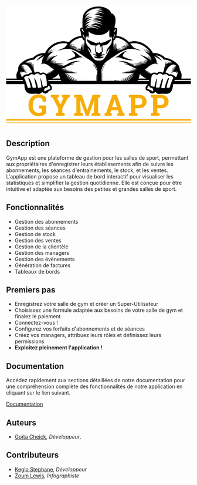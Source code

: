
![GymApp Logo](images/logo_md.png "GymApp Logo")

## Description

GymApp est une plateforme de gestion pour les salles de sport, permettant aux propriétaires d'enregistrer leurs établissements afin de suivre les abonnements, les séances d'entrainements, le stock, et les ventes. L'application propose un tableau de bord interactif pour visualiser les statistiques et simplifier la gestion quotidienne. Elle est conçue pour être intuitive et adaptée aux besoins des petites et grandes salles de sport.


## Fonctionnalités

- Gestion des abonnements
- Gestion des séances
- Gestion de stock
- Gestion des ventes
- Gestion de la clientèle
- Gestion des managers
- Gestion des évènements
- Génération de factures
- Tableaux de bords

## Premiers pas
- Enregistrez votre salle de gym et créer un Super-Utilisateur
- Choisissez une formule adaptée aux besoins de votre salle de gym et finalez le paiement
- Connectez-vous ! 
- Configurez vos forfaits d'abonnements et de séances
- Créez vos managers, attribuez leurs rôles et définissez leurs permissions
- **Exploitez pleinement l'application !** 

## Documentation

Accédez rapidement aux sections détaillées de notre documentation pour une compréhension complète des fonctionnalités de notre application en cliquant sur le lien suivant.  

[Documentation](docs/table.md)



## Auteurs

- [Goïta Cheick](https://www.github.com/Chesterkxng), *Développeur*.

## Contributeurs

- [Keglo Stephane](https://www.github.com/keglostephane), *Développeur*
- [Zoum Lewis](https://www.facebook.com/ouattara.zoumanalewiis), *Infographiste*


